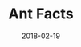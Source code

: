 ---
date: "2018-02-19"
title: Ant Facts
link: https://www.amazon.com/dp/B079X4T9WV/
summary: An Amazon Alexa voice skill built using AWS Lambda and NodeJS.
---